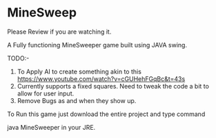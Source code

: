 # MineSweep
Please Review if you are watching it.

A Fully functioning MineSweeper game built using JAVA swing.


TODO:-
1. To Apply AI to create something akin to this https://www.youtube.com/watch?v=cGUHehFGqBc&t=43s
2. Currently supports a fixed squares. Need to tweak the code a bit to allow for user input.
3. Remove Bugs as and when they show up.


To Run this game
just download the entire project and type command

java MineSweeper in your JRE.

